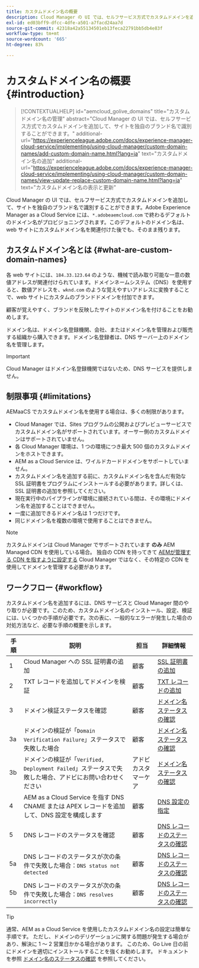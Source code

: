 ```yaml
---
title: カスタムドメイン名の概要
description: Cloud Manager の UI では、セルフサービス方式でカスタムドメインを追加して、サイトを独自のブランド名で識別することができます。
exl-id: ed03bff9-dfcc-4dfe-a501-a7facd24aa7d
source-git-commit: 42318a42a55134501eb13feca22791bb5db4e83f
workflow-type: tm+mt
source-wordcount: '665'
ht-degree: 83%

---
```



# カスタムドメイン名の概要 {#introduction}

>[!CONTEXTUALHELP]
>id="aemcloud_golive_domains"
>title="カスタムドメイン名の管理"
>abstract="Cloud Manager の UI では、セルフサービス方式でカスタムドメインを追加して、サイトを独自のブランド名で識別することができます。"
>additional-url="https://experienceleague.adobe.com/docs/experience-manager-cloud-service/implementing/using-cloud-manager/custom-domain-names/add-custom-domain-name.html?lang=ja" text="カスタムドメイン名の追加"
>additional-url="https://experienceleague.adobe.com/docs/experience-manager-cloud-service/implementing/using-cloud-manager/custom-domain-names/view-update-replace-custom-domain-name.html?lang=ja" text="カスタムドメイン名の表示と更新"

Cloud Manager の UI では、セルフサービス方式でカスタムドメインを追加して、サイトを独自のブランド名で識別することができます。Adobe Experience Manager as a Cloud Service には、`*.adobeaemcloud.com` で終わるデフォルトのドメイン名がプロビジョニングされます。このデフォルトのドメイン名は、web サイトにカスタムドメイン名を関連付けた後でも、そのまま残ります。

## カスタムドメイン名とは {#what-are-custom-domain-names}

各 web サイトには、`184.33.123.64` のような、機械で読み取り可能な一意の数値アドレスが関連付けられています。ドメインネームシステム（DNS）を使用すると、数値アドレスを、`wknd.com` のような覚えやすいアドレスに変換することで、web サイトにカスタムのブランドドメインを付加できます。

顧客が覚えやすく、ブランドを反映したサイトのドメイン名を付けることをお勧めします。

ドメイン名は、ドメイン名登録機関、会社、またはドメイン名を管理および販売する組織から購入できます。ドメイン名登録者は、DNS サーバー上のドメイン名を管理します。

>[!IMPORTANT]
>
>Cloud Manager はドメイン名登録機関ではないため、DNS サービスを提供しません。

## 制限事項 {#limitations}

AEMaaCS でカスタムドメイン名を使用する場合は、多くの制限があります。

* Cloud Manager では、Sites プログラムの公開およびプレビューサービスでカスタムドメイン名がサポートされています。オーサー側のカスタムドメインはサポートされていません。
* 各 Cloud Manager 環境は、1 つの環境につき最大 500 個のカスタムドメインをホストできます。
* AEM as a Cloud Service は、ワイルドカードドメインをサポートしていません。
* カスタムドメイン名を追加する前に、カスタムドメイン名を含んだ有効な SSL 証明書をプログラムにインストールする必要があります。詳しくは、SSL 証明書の追加を参照してください。
* 現在実行中のパイプラインが環境に接続されている間は、その環境にドメイン名を追加することはできません。
* 一度に追加できるドメイン名は 1 つだけです。
* 同じドメイン名を複数の環境で使用することはできません。

>[!NOTE]
>
>カスタムドメインは Cloud Manager でサポートされています **のみ** AEM Managed CDN を使用している場合。 独自の CDN を持ってきて [AEMが管理する CDN を指すように設定する](/help/implementing/dispatcher/cdn.md) Cloud Manager ではなく、その特定の CDN を使用してドメインを管理する必要があります。

## ワークフロー {#workflow}

カスタムドメイン名を追加するには、DNS サービスと Cloud Manager 間のやり取りが必要です。このため、カスタムドメイン名のインストール、設定、検証には、いくつかの手順が必要です。次の表に、一般的なエラーが発生した場合の対処方法など、必要な手順の概要を示します。

| 手順 | 説明 | 担当 | 詳細情報 |
|--- |--- |--- |---|
| 1 | Cloud Manager への SSL 証明書の追加 | 顧客 | [SSL 証明書の追加](/help/implementing/cloud-manager/managing-ssl-certifications/add-ssl-certificate.md) |
| 2 | TXT レコードを追加してドメインを検証 | 顧客 | [TXT レコードの追加](/help/implementing/cloud-manager/custom-domain-names/add-text-record.md) |
| 3 | ドメイン検証ステータスを確認 | 顧客 | [ドメイン名ステータスの確認](/help/implementing/cloud-manager/custom-domain-names/check-domain-name-status.md) |
| 3a | ドメインの検証が「`Domain Verification Failure`」ステータスで失敗した場合 | 顧客 | [ドメイン名ステータスの確認](/help/implementing/cloud-manager/custom-domain-names/check-domain-name-status.md) |
| 3b | ドメインの検証が「`Verified, Deployment Failed`」ステータスで失敗した場合、アドビにお問い合わせください | アドビカスタマーケア | [ドメイン名ステータスの確認](/help/implementing/cloud-manager/custom-domain-names/check-domain-name-status.md) |
| 4 | AEM as a Cloud Service を指す DNS CNAME または APEX レコードを追加して、DNS 設定を構成します | 顧客 | [DNS 設定の指定](/help/implementing/cloud-manager/custom-domain-names/configure-dns-settings.md) |
| 5 | DNS レコードのステータスを確認 | 顧客 | [DNS レコードのステータスの確認](/help/implementing/cloud-manager/custom-domain-names/check-dns-record-status.md) |
| 5a | DNS レコードのステータスが次の条件で失敗した場合：`DNS status not detected` | 顧客 | [DNS レコードのステータスの確認](/help/implementing/cloud-manager/custom-domain-names/check-dns-record-status.md) |
| 5b | DNS レコードのステータスが次の条件で失敗した場合：`DNS resolves incorrectly` | 顧客 | [DNS レコードのステータスの確認](/help/implementing/cloud-manager/custom-domain-names/check-dns-record-status.md) |

>[!TIP]
>
>通常、AEM as a Cloud Service を使用したカスタムドメイン名の設定は簡単な手順です。 ただし、ドメインのデリゲーションに関する問題が発生する場合があり、解決に 1 ～ 2 営業日かかる場合があります。 このため、Go Live 日の前にドメインを適切にインストールすることを強くお勧めします。 ドキュメントを参照 [ドメイン名のステータスの確認](/help/implementing/cloud-manager/custom-domain-names/check-domain-name-status.md) を参照してください。
